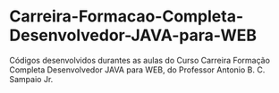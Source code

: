 # Carreira-Formacao-Completa-Desenvolvedor-JAVA-para-WEB
Códigos desenvolvidos durantes as aulas do Curso Carreira Formação Completa Desenvolvedor JAVA para WEB, do Professor Antonio B. C. Sampaio Jr.
